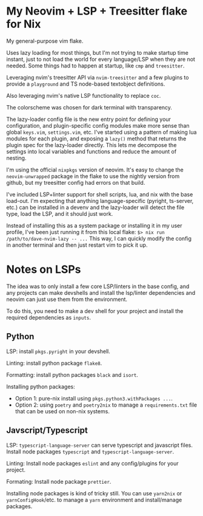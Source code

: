 # My Neovim + LSP + Treesitter flake for Nix

My general-purpose vim flake.

Uses lazy loading for most things, but I'm not trying to make startup time instant, just to not load the world for every language/LSP when they are not needed.
Some things had to happen at startup, like `cmp` and `treesitter`.

Leveraging nvim's treesitter API via `nvim-treesitter` and a few plugins to provide a `playground` and TS node-based textobject definitions.

Also leveraging nvim's native LSP functionality to replace `coc`.

The colorscheme was chosen for dark terminal with transparency.

The lazy-loader config file is the new entry point for defining your configuration, and plugin-specific config modules make more sense than global `keys.vim`, `settings.vim`, etc.
I've started using a pattern of making lua modules for each plugin, and exposing a `lazy()` method that returns the plugin spec for the lazy-loader directly.
This lets me decompose the settings into local variables and functions and reduce the amount of nesting.

I'm using the official `nixpkgs` version of neovim. It's easy to change the `neovim-unwrapped` package in the flake to use the nightly version from github, but my treesitter config had errors on that build.

I've included LSP+linter support for shell scripts, lua, and nix with the base load-out.
I'm expecting that anything language-specific (pyright, ts-server, etc.) can be installed in a devenv and the lazy-loader will detect the file type, load the LSP, and it should just work.

Instead of installing this as a system package or installing it in my user profile, I've been just running it from this local flake:
`$> nix run /path/to/dave-nvim-lazy -- ...`
This way, I can quickly modify the config in another terminal and then just restart vim to pick it up.

# Notes on LSPs

The idea was to only install a few core LSP/linters in the base config, and any projects can make devshells and install the lsp/linter dependencies and neovim can just use them from the environment.

To do this, you need to make a dev shell for your project and install the required dependencies as `inputs`.

## Python

LSP: install `pkgs.pyright` in your devshell.

Linting: install python package `flake8`.

Formatting: install python packages `black` and `isort`.

Installing python packages:
- Option 1: pure-nix install using `pkgs.python3.withPackages ...`.
- Option 2: using `poetry` and `poetry2nix` to manage a `requirements.txt` file that can be used on non-nix systems.

## Javscript/Typescript

LSP: `typescript-language-server` can serve typescript and javascript files. Install node packages `typescript` and `typescript-language-server`.

Linting: Install node packages `eslint` and any config/plugins for your project.

Formating: Install node package `prettier`.

Installing node packages is kind of tricky still. You can use `yarn2nix` or `yarnConfigHook`/etc. to manage a `yarn` environment and install/manage packages.
